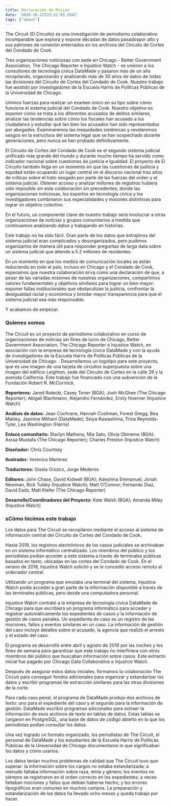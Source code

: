 ```yaml
---
title: Declaración de Misión
date: '2010-10-22T22:12:03.284Z'
tags: ["about"]
---
```


The Circuit (El Circuito) es una investigación de periodismo colaborativo incomparable que explora y expone décadas de datos pasados ​​por alto y sus patrones de conexión enterrados en los archivos del Circuito de Cortes del Condado de Cook.

Tres organizaciones noticiosas con sede en Chicago - Better Government Association, The Chicago Reporter e Injustice Watch - se unieron a los consultores de tecnología cívica DataMade y pasaron más de un año recopilando, organizando y analizando más de 30 años de datos de todas las divisiones del Circuito de Cortes del Condado de Cook. Nuestro trabajo fue asistido por investigadores de la Escuela Harris de Políticas Públicas de la Universidad de Chicago.

Unimos fuerzas para realizar un examen único en su tipo sobre cómo funciona el sistema judicial del Condado de Cook. Nuestro objetivo es exponer cómo se trata a los diferentes acusados ​​de delitos similares, analizar las tendencias sobre cómo los fiscales han acusado a los ciudadanos y estudiar qué tan bien los acusados ​​han sido representados por abogados. Examinaremos las inequidades sistémicas y revelaremos sesgos en la estructura del sistema legal que se han sospechado durante generaciones, pero nunca se han probado definitivamente.

El Circuito de Cortes del Condado de Cook es el segundo sistema judicial unificado más grande del mundo y durante mucho tiempo ha servido como indicador nacional sobre cuestiones de justicia e igualdad. El proyecto de El Circuito también llega en un momento en que las cuestiones de justicia y equidad están ocupando un lugar central en el discurso nacional tras años de críticas sobre el trato sesgado por parte de las fuerzas del orden y el sistema judicial.
Obtener acceso y analizar millones de registros hubiera sido imposible sin esta colaboración sin precedentes, donde las organizaciones noticiosas, los expertos en tecnología cívica y los investigadores combinaron sus especialidades y misiones distintivas para lograr un objetivo colectivo.

En el futuro, un componente clave de nuestro trabajo será involucrar a otras organizaciones de noticias y grupos comunitarios a medida que continuamos analizando datos y trabajando en historias.

Este trabajo no ha sido fácil. Gran parte de los datos que extrajimos del sistema judicial eran complicados y desorganizados, pero pudimos organizarlos de manera útil para responder preguntas de larga data sobre un sistema judicial que atiende a 5.2 millones de residentes.

En un momento en que los medios de comunicación locales se están reduciendo en todo el país, incluso en Chicago y el Condado de Cook, esperamos que nuestra colaboración sirva como una declaración de que, a pesar de las variadas misiones de nuestras organizaciones, compartimos valores fundamentales y objetivos similares para lograr un bien mayor: exponer fallas institucionales que obstaculizan la justicia, confrontar la desigualdad racial y económica y brindar mayor transparencia para que el sistema judicial sea más responsable.

Y acabamos de empezar.

### Quienes somos
The Circuit es un proyecto de periodismo colaborativo en curso de organizaciones de noticias sin fines de lucro de Chicago, Better Government Association, The Chicago Reporter e Injustice Watch, en asociación con la empresa de tecnología cívica DataMade y con la ayuda de investigadores de la Escuela Harris de Políticas Públicas de la Universidad de Chicago. . Desarrollamos un logotipo para este proyecto, que es una imagen de una tarjeta de circuitos superpuesta sobre una imagen del edificio Leighton, sede del Circuito de Cortes en la calle 26 y la avenida California. Este trabajo fue financiado con una subvención de la Fundación Robert R. McCormick.

**Reporteros:** Jared Rutecki, Casey Toner (BGA); Josh McGhee (The Chicago Reporter); Abigail Blachmann, Alejandro Fernández, Emily Hoerner (Injustice Watch)

**Análisis de datos:** Jean Cochrane, Hannah Cushman, Forest Gregg, Bea Malsky, Jasmine Mithani (DataMade); Seiya Kawashima, Trina Reynolds-Tyler, Lea Washington (Harris)

**Enlace comunitario:** Starlyn Matheny, Mia Sato, Olivia Obineme (BGA); Asraa Mustafa (The Chicago Reporter); Charles Preston (Injustice Watch)

**Diseñador:** Chris Courtney

**Ilustrador:** Verónica Martínez

**Traductores:** Gisela Orozco, Jorge Mederos

**Editores:** John Chase, David Kidwell (BGA); Adeshina Emmanuel, Jonah Newman, Rick Tulsky (Injustice Watch); Matt O’Connor; Fernando Diaz, David Eads, Matt Kiefer (The Chicago Reporter)

**Desarrollo/Coordinadores del Proyecto:** Kate Walsh (BGA); Amanda Miley (Injustice Watch)


### sCómo hicimos este trabajo
Los datos para The Circuit se recopilaron mediante el acceso al sistema de información central del Circuito de Cortes del Condado de Cook.

Hasta 2019, los registros electrónicos de los casos judiciales se archivaban en un sistema informático centralizado. Los miembros del público y los periodistas podían acceder a este sistema a través de terminales públicas basados ​​en texto, ubicadas en las cortes del Condado de Cook. En el verano de 2018, Injustice Watch solicitó y se le concedió acceso remoto al ordenador central.

Utilizando un programa que emulaba una terminal del sistema, Injustice Watch podía acceder a gran parte de la información disponible a través de las terminales públicas, pero desde una computadora personal.

Injustice Watch contrató a la empresa de tecnología cívica DataMade de Chicago para que escribiera un programa informático para acceder y registrar automáticamente los expedientes de casos y la información de gestión de casos penales. Un expediente de caso es un registro de las mociones, fallos y eventos similares en un caso. La información de gestión del caso incluye detalles sobre el acusado, la agencia que realizó el arresto y el estado del caso.

El programa se desarrolló entre abril y agosto de 2019 por las noches y los fines de semana para garantizar que este trabajo no interfiriera con otros miembros del público que buscaban información sobre casos. Este extracto inicial fue pagado por Chicago Data Collaborative e Injustice Watch.

Después de asegurar estos datos iniciales, formamos la colaboración The Circuit para conseguir fondos adicionales para organizar y estandarizar los datos y escribir programas de extracción similares para las otras divisiones de la corte.

Para cada caso penal, el programa de DataMade produjo dos archivos de texto: uno para el expediente del caso y el segundo para la información de gestión. DataMade escribió programas adicionales para extraer la información de esos archivos de texto en tablas de datos. Estas tablas se cargaron en PostgreSQL, una base de datos de código abierto en la que los periodistas podían consultar los datos.

Una vez logrado un formato organizado, los periodistas de The Circuit, el personal de DataMade y los estudiantes de la Escuela Harris de Políticas Públicas de la Universidad de Chicago documentaron lo que significaban los datos y cómo usarlos.

Los datos tenían muchos problemas de calidad que The Circuit tuvo que superar: la información sobre los cargos no estaba estandarizada; a menudo faltaba información sobre raza, etnia y género; los eventos no siempre se registraron en el orden correcto en los expedientes; a veces faltaban mociones y fallos que debían haberse hecho; y los errores tipográficos eran comunes en muchos campos. La preparación y estandarización de los datos ha llevado ocho meses y queda trabajo por hacer.
